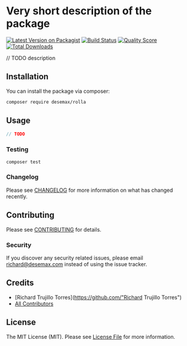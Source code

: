 # Very short description of the package

[![Latest Version on Packagist](https://img.shields.io/packagist/v/spatie/rolla.svg?style=flat-square)](https://packagist.org/packages/spatie/:package_name)
[![Build Status](https://img.shields.io/travis/spatie/rolla/master.svg?style=flat-square)](https://travis-ci.org/spatie/:package_name)
[![Quality Score](https://img.shields.io/scrutinizer/g/spatie/rolla.svg?style=flat-square)](https://scrutinizer-ci.com/g/spatie/:package_name)
[![Total Downloads](https://img.shields.io/packagist/dt/spatie/rolla.svg?style=flat-square)](https://packagist.org/packages/spatie/:package_name)


// TODO description

## Installation

You can install the package via composer:

```bash
composer require desemax/rolla
```

## Usage

``` php
// TODO
```

### Testing

``` bash
composer test
```

### Changelog

Please see [CHANGELOG](CHANGELOG.md) for more information on what has changed recently.

## Contributing

Please see [CONTRIBUTING](CONTRIBUTING.md) for details.

### Security

If you discover any security related issues, please email richard@desemax.com instead of using the issue tracker.

## Credits

- [Richard Trujillo Torres](https://github.com/"Richard Trujillo Torres")
- [All Contributors](../../contributors)

## License

The MIT License (MIT). Please see [License File](LICENSE.md) for more information.
